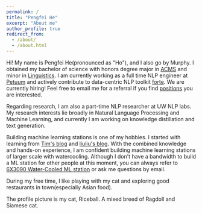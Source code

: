 ```yaml
---
permalink: /
title: "Pengfei He"
excerpt: "About me"
author_profile: true
redirect_from: 
  - /about/
  - /about.html
---
```


Hi! My name is Pengfei He(pronounced as "Ho"), and I also go by Murphy. I obtained my bachelor of science with honors degree major in [ACMS](https://acms.washington.edu) and minor in [Linguistics](https://linguistics.washington.edu). I am currently working as a full time NLP engineer at [Petuum](https://www.petuum.com) and actively contribute to data-centric NLP toolkit [forte](https://github.com/asyml/forte). We are currently hiring! Feel free to email me for a referral if you find [positions](https://www.petuum.com/careers#open-positions) you are interested.


Regarding research, I am also a part-time NLP researcher at UW NLP labs. My research interests lie broadly in Natural Language Processing and Machine Learning, and currently I am working on knowledge distillation and text generation.


Building machine learning stations is one of my hobbies. I started with learning from [Tim's blog](https://timdettmers.com/2018/12/16/deep-learning-hardware-guide/) and [liuliu's blog](https://zhuanlan.zhihu.com/p/56701258). With the combined knowledge and hands-on experience, I am confident building machine learning stations of larger scale with watercooling. Although I don't have a bandwidth to build a ML station for other people at this moment, you can always refer to [6X3090 Water-Cooled ML station](posts/2021-10-blog-post-4/) or ask me questions by email.


During my free time, I like playing with my cat and exploring good restaurants in town(especially Asian food).


The profile picture is my cat, Riceball. A mixed breed of Ragdoll and Siamese cat.
